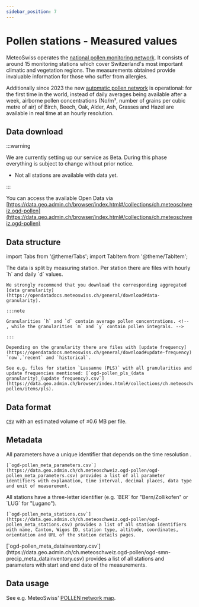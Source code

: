 ```yaml
---
sidebar_position: 7
---
```


# Pollen stations - Measured values

MeteoSwiss operates the [national pollen monitoring network](https://www.meteoswiss.admin.ch/weather/measurement-systems/land-based-stations/pollen-monitoring-network-manual-method.html). It consists of around 15 monitoring stations which cover Switzerland's most important climatic and vegetation regions. The measurements obtained provide invaluable information for those who suffer from allergies.

<!-- Daily average values are updated once a week and obtained from manual reference counts. -->

Additionally since 2023 the new [automatic pollen network](https://www.meteoswiss.admin.ch/weather/measurement-systems/land-based-stations/automatic-pollen-monitoring-network-swisspollen.html) is operational: for the first time in the world, instead of daily averages being available after a week, airborne pollen concentrations (No/m³, number of grains per cubic metre of air) of Birch, Beech, Oak, Alder, Ash, Grasses and Hazel are available in real time at an hourly resolution.

## Data download

:::warning

We are currently setting up our service as Beta. During this phase everything is subject to change without prior notice.
- Not all stations are available with data yet.

:::

You can access the available Open Data via [https://data.geo.admin.ch/browser/index.html#/collections/ch.meteoschweiz.ogd-pollen](https://data.geo.admin.ch/browser/index.html#/collections/ch.meteoschweiz.ogd-pollen)

## Data structure

import Tabs from '@theme/Tabs';
import TabItem from '@theme/TabItem';

<Tabs queryString="data-structure">
  <TabItem value="files-per-station" label="Files per station">
    The data is split by measuring station. Per station there are files with hourly `h` and daily `d` values.

    We strongly recommend that you download the corresponding aggregated [data granularity](https://opendatadocs.meteoswiss.ch/general/download#data-granularity).

    :::note 

    Granularities `h` and `d` contain average pollen concentrations. <!-- , while the granularities `m` and `y` contain pollen integrals. -->

    :::
   
    Depending on the granularity there are files with [update frequency](https://opendatadocs.meteoswiss.ch/general/download#update-frequency) `now`,`recent` and `historical`.
    
    See e.g. files for station `Lausanne (PLS)` with all granularities and update frequencies mentioned: [`ogd-pollen_pls_(data granularity)_(update frequency).csv`](https://data.geo.admin.ch/browser/index.html#/collections/ch.meteoschweiz.ogd-pollen/items/pls).
  </TabItem>
</Tabs>

## Data format

[`CSV`](https://opendatadocs.meteoswiss.ch/general/download#column-separators-and-decimal-dividers) with an estimated volume of ≤0.6 MB per file.

## Metadata

<Tabs queryString="metadata">
  <TabItem value="parameters" label="Parameter">
    All parameters have a unique identifier that depends on the time resolution <!-- (e.g. `dkl010z0` for "wind direction; ten-minute average") -->.
    
    [`ogd-pollen_meta_parameters.csv`](https://data.geo.admin.ch/ch.meteoschweiz.ogd-pollen/ogd-pollen_meta_parameters.csv) provides a list of all parameter identifiers with explanation, time interval, decimal places, data type and unit of measurement.
  </TabItem>
  <TabItem value="stations" label="Stations">
    All stations have a three-letter identifier (e.g. `BER` for "Bern/Zollikofen" or `LUG` for "Lugano").
    
    [`ogd-pollen_meta_stations.csv`](https://data.geo.admin.ch/ch.meteoschweiz.ogd-pollen/ogd-pollen_meta_stations.csv) provides a list of all station identifiers with name, Canton, Wigos ID, station type, altitude, coordinates, orientation and URL of the station details pages.
  </TabItem>
  <TabItem value="data-inventory" label="Data inventory">
    [`ogd-pollen_meta_datainventory.csv`](https://data.geo.admin.ch/ch.meteoschweiz.ogd-pollen/ogd-smn-precip_meta_datainventory.csv) provides a list of all stations and parameters with start and end date of the measurements.
  </TabItem>
</Tabs>

## Data usage

See e.g. MeteoSwiss' [POLLEN network map](https://www.meteoswiss.admin.ch/services-and-publications/applications/measurement-values-and-measuring-networks.html#param=messnetz-pollen&lang=en&table=false&station=PLZ&chart=day).
